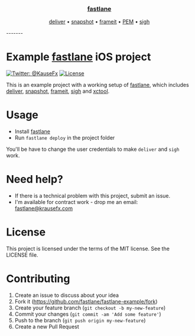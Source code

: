 <h3 align="center">
  <a href="https://github.com/KrauseFx/fastlane">fastlane</a>
</h3>
<p align="center">
  <a href="https://github.com/KrauseFx/deliver">deliver</a> &bull; 
  <a href="https://github.com/KrauseFx/snapshot">snapshot</a> &bull; 
  <a href="https://github.com/KrauseFx/frameit">frameit</a> &bull; 
  <a href="https://github.com/KrauseFx/PEM">PEM</a> &bull; 
  <a href="https://github.com/KrauseFx/sigh">sigh</a>
</p>
-------

Example [fastlane](https://github.com/KrauseFx/fastlane) iOS project
============

[![Twitter: @KauseFx](https://img.shields.io/badge/contact-@KrauseFx-blue.svg?style=flat)](https://twitter.com/KrauseFx)
[![License](http://img.shields.io/badge/license-MIT-green.svg?style=flat)](https://github.com/KrauseFx/fastlane/blob/master/LICENSE)

This is an example project with a working setup of [fastlane](https://github.com/KrauseFx/fastlane), which includes [deliver](https://github.com/KrauseFx/deliver), [snapshot](https://github.com/KrauseFx/snapshot), [frameit](https://github.com/KrauseFx/frameit), [sigh](https://github.com/KrauseFx/sigh) and [xctool](https://github.com/facebook/xctool).

# Usage
- Install [fastlane](https://github.com/KrauseFx/fastlane)
- Run `fastlane deploy` in the project folder

You'll be have to change the user credentials to make `deliver` and `sigh` work. 

# Need help?
- If there is a technical problem with this project, submit an issue.
- I'm available for contract work - drop me an email: fastlane@krausefx.com

# License
This project is licensed under the terms of the MIT license. See the LICENSE file.

# Contributing

1. Create an issue to discuss about your idea
2. Fork it (https://github.com/fastlane/fastlane-example/fork)
3. Create your feature branch (`git checkout -b my-new-feature`)
4. Commit your changes (`git commit -am 'Add some feature'`)
5. Push to the branch (`git push origin my-new-feature`)
6. Create a new Pull Request
